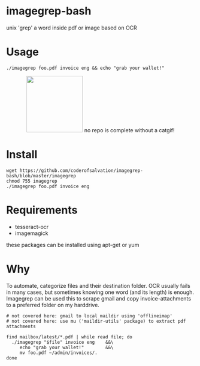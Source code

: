 imagegrep-bash
==============
unix 'grep' a word inside pdf or image based on OCR

# Usage

    ./imagegrep foo.pdf invoice eng && echo "grab your wallet!"

<center> 
  <img alt="" src="http://www.gifbin.com/bin/092014/1410513359_cat_vs_lemon.gif" style="height:150px"/>
  no repo is complete without a catgif!
</center>

# Install

    wget https://github.com/coderofsalvation/imagegrep-bash/blob/master/imagegrep 
    chmod 755 imagegrep
    ./imagegrep foo.pdf invoice eng 

# Requirements

  * tesseract-ocr
  * imagemagick 

these packages can be installed using apt-get or yum

# Why 

To automate, categorize files and their destination folder.
OCR usually fails in many cases, but sometimes knowing one word (and its length) is enough.
Imagegrep can be used this to scrape gmail and copy invoice-attachments to a preferred folder on my harddrive.

    # not covered here: gmail to local maildir using 'offlineimap'
    # not covered here: use mu ('maildir-utils' package) to extract pdf attachments

    find mailbox/latest/*.pdf | while read file; do 
      ./imagegrep "$file" invoice eng    &&\
         echo "grab your wallet!"        &&\
         mv foo.pdf ~/admin/invoices/.
    done

